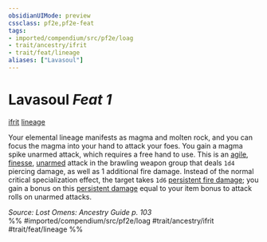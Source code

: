 ```yaml
---
obsidianUIMode: preview
cssclass: pf2e,pf2e-feat
tags:
- imported/compendium/src/pf2e/loag
- trait/ancestry/ifrit
- trait/feat/lineage
aliases: ["Lavasoul"]
---
```

# Lavasoul  *Feat 1*  
[ifrit](ifrit-b2.md)  [lineage](lineage-apg.md)  


Your elemental lineage manifests as magma and molten rock, and you can focus the magma into your hand to attack your foes. You gain a magma spike unarmed attack, which requires a free hand to use. This is an [agile](agile.md), [finesse](finesse.md), [unarmed](unarmed.md) attack in the brawling weapon group that deals `1d4` piercing damage, as well as 1 additional fire damage. Instead of the normal critical specialization effect, the target takes `1d6` [persistent fire damage](conditions.md#Persistent%20Damage); you gain a bonus on this [persistent damage](conditions.md#Persistent%20Damage) equal to your item bonus to attack rolls on unarmed attacks.

*Source: Lost Omens: Ancestry Guide p. 103*  
%% #imported/compendium/src/pf2e/loag #trait/ancestry/ifrit #trait/feat/lineage %%